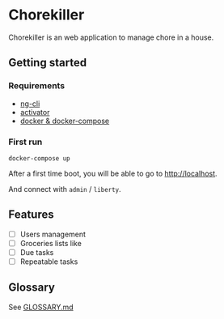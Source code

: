 # Chorekiller

Chorekiller is an web application to manage chore in a house.

## Getting started

### Requirements

 * [ng-cli](https://github.com/angular/angular-cli)
 * [activator](http://www.lightbend.com/community/core-tools/activator-and-sbt)
 * [docker & docker-compose](https://docs.docker.com/compose/install/)

### First run

```
docker-compose up
```

After a first time boot, you will be able to go to [http://localhost](http://localhost).

And connect with `admin` / `liberty`.


## Features

 * [ ] Users management
 * [ ] Groceries lists like
 * [ ] Due tasks
 * [ ] Repeatable tasks

## Glossary

See [GLOSSARY.md](./GLOSSARY.md)
